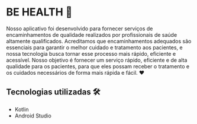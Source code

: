 # BE HEALTH 💼

Nosso aplicativo foi desenvolvido para fornecer serviços de encaminhamentos de qualidade realizados por profissionais de saúde altamente qualificados. Acreditamos que encaminhamentos adequados são essenciais para garantir o melhor cuidado e tratamento aos pacientes, e nossa tecnologia busca tornar esse processo mais rápido, eficiente e acessível. Nosso objetivo é fornecer um serviço rápido, eficiente e de alta qualidade para os pacientes, para que eles possam receber o tratamento e os cuidados necessários de forma mais rápida e fácil.  ♥️

## Tecnologias utilizadas 🛠️

- Kotlin
- Android Studio
